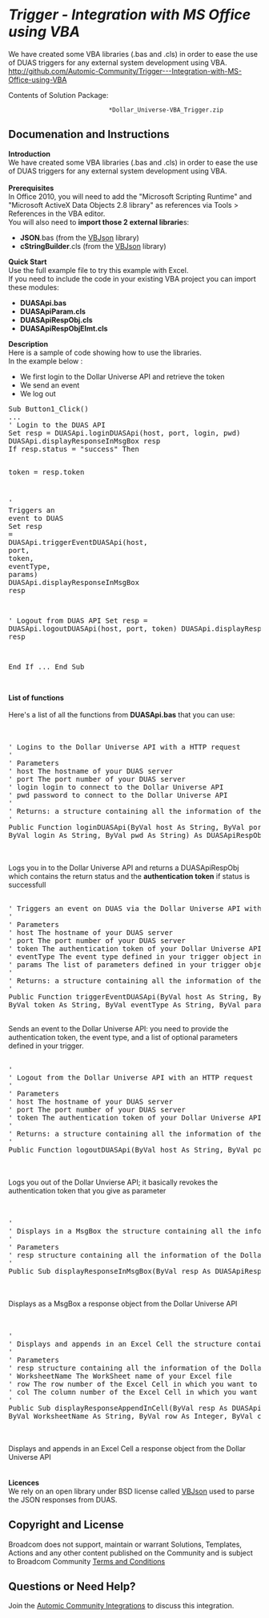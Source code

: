 *Trigger - Integration with MS Office using VBA*
=============


We have created some VBA libraries (.bas and .cls) in order to ease the use of DUAS triggers for any external system development using VBA.
http://github.com/Automic-Community/Trigger---Integration-with-MS-Office-using-VBA

<!-- List of attached files -->
Contents of Solution Package:

						
								*Dollar_Universe-VBA_Trigger.zip
								
						


Documenation and Instructions
---

<div class="ipsType_textblock ipsPad_half description_content"><strong class="bbc"><span>Introduction</span></strong><br /><span><span><span>We have created some VBA libraries (.bas and .cls) in order to ease the use of DUAS triggers for any external system development using VBA.</span></span></span><br /><br /><strong class="bbc"><span><span><span>Prerequisites</span></span></span></strong><br /><span><span>In Office 2010, you will need to add the "Microsoft Scripting Runtime" and "Microsoft ActiveX Data Objects 2.8 library" as references via Tools &gt; References in the VBA editor.</span></span><br /><span><span><span>You will also need to </span></span></span><strong class="bbc">import those 2 external librarie</strong><span><span><span>s:</span></span></span>
<ul class="bbc">
<li><span><strong class="bbc">JSON</strong>.bas (from the <a class="bbc_url" title="External link" href="http://www.ediy.co.nz/vbjson-json-parser-library-in-vb6-xidc55680.html" rel="nofollow external">VBJson</a> library)</span></li>
<li><span><strong class="bbc">cStringBuilder</strong>.cls (from the <a class="bbc_url" title="External link" href="http://www.ediy.co.nz/vbjson-json-parser-library-in-vb6-xidc55680.html" rel="nofollow external">VBJson</a> library)</span></li>
</ul>
<strong class="bbc"><span>Quick Start</span></strong><br /><span>Use the full example file to try this example with Excel. </span><br /><span>If you need to include the code in your existing VBA project you can i<span><span>mport these modules:</span></span></span>
<ul class="bbc">
<li><span><strong class="bbc">DUASApi.bas</strong></span></li>
<li><span><strong class="bbc">DUASApiParam.cls</strong></span></li>
<li><span><strong class="bbc">DUASApiRespObj.cls</strong></span></li>
<li><span><strong class="bbc">DUASApiRespObjElmt.cls</strong></span></li>
</ul>
<strong class="bbc"><span>Description</span></strong><br /><span><span><span>Here is a sample of code showing how to use the libraries. </span></span></span><br /><span><span><span>In the example below :</span></span></span>
<ul class="bbc">
<li><span><span><span>We first login to the Dollar Universe API and retrieve the token</span></span></span></li>
<li><span><span><span>We send an event</span></span></span></li>
<li><span><span><span>We log out</span></span></span></li>
</ul>
<pre class="prettyprint lang-auto linenums:0 prettyprinted"><span class="typ">Sub</span><span class="pln"> </span><span class="typ">Button1_Click</span><span class="pun">()</span><span class="pln">
</span><span class="pun">...</span><span class="pln">
</span><span class="str">' Login to the DUAS API
Set resp = DUASApi.loginDUASApi(host, port, login, pwd)
DUASApi.displayResponseInMsgBox resp
If resp.status = "success" Then

token = resp.token

'</span><span class="pln"> </span><span class="typ">Triggers</span><span class="pln"> an </span><span class="kwd">event</span><span class="pln"> to DUAS
</span><span class="typ">Set</span><span class="pln"> resp </span><span class="pun">=</span><span class="pln"> </span><span class="typ">DUASApi</span><span class="pun">.</span><span class="pln">triggerEventDUASApi</span><span class="pun">(</span><span class="pln">host</span><span class="pun">,</span><span class="pln"> port</span><span class="pun">,</span><span class="pln"> token</span><span class="pun">,</span><span class="pln"> eventType</span><span class="pun">,</span><span class="pln"> </span><span class="kwd">params</span><span class="pun">)</span><span class="pln">
</span><span class="typ">DUASApi</span><span class="pun">.</span><span class="pln">displayResponseInMsgBox resp

</span><span class="str">' Logout from DUAS API
Set resp = DUASApi.logoutDUASApi(host, port, token)
DUASApi.displayResponseInMsgBox resp

End If
...
End Sub</span></pre>
<br /><span><strong class="bbc">List of functions</strong></span><br /><br /><span><span><span>Here's a list of all the functions from <strong class="bbc">DUASApi.bas</strong> that you can use:</span></span></span><br /><span><span><span><span><span><span> <br /><br /></span></span></span></span></span></span>
<pre class="prettyprint lang-auto linenums:0 prettyprinted"><span class="str">' Logins to the Dollar Universe API with a HTTP request
'</span><span class="pln">
</span><span class="str">' Parameters
'</span><span class="pln"> host </span><span class="typ">The</span><span class="pln"> hostname of your DUAS server
</span><span class="str">' port The port number of your DUAS server
'</span><span class="pln"> login login to connect to the </span><span class="typ">Dollar</span><span class="pln"> </span><span class="typ">Universe</span><span class="pln"> API
</span><span class="str">' pwd password to connect to the Dollar Universe API
'</span><span class="pln">
</span><span class="str">' Returns: a structure containing all the information of the Dollar Universe API response
'</span><span class="pln">
</span><span class="typ">Public</span><span class="pln"> </span><span class="typ">Function</span><span class="pln"> loginDUASApi</span><span class="pun">(</span><span class="typ">ByVal</span><span class="pln"> host </span><span class="typ">As</span><span class="pln"> </span><span class="typ">String</span><span class="pun">,</span><span class="pln"> </span><span class="typ">ByVal</span><span class="pln"> port </span><span class="typ">As</span><span class="pln"> </span><span class="typ">String</span><span class="pun">,</span><span class="pln"> _
</span><span class="typ">ByVal</span><span class="pln"> login </span><span class="typ">As</span><span class="pln"> </span><span class="typ">String</span><span class="pun">,</span><span class="pln"> </span><span class="typ">ByVal</span><span class="pln"> pwd </span><span class="typ">As</span><span class="pln"> </span><span class="typ">String</span><span class="pun">)</span><span class="pln"> </span><span class="typ">As</span><span class="pln"> </span><span class="typ">DUASApiRespObj</span></pre>
<br /><span><span><span><span><span> </span></span></span></span></span><br /><span><span><span>Logs you in to the Dollar Universe API and returns a DUASApiRespObj which contains the return status and the <strong class="bbc">authentication token</strong> if status is successfull</span></span></span><span><span><span><span> <br /><br /></span></span></span></span>
<pre class="prettyprint lang-auto linenums:0 prettyprinted"><span class="str">' Triggers an event on DUAS via the Dollar Universe API with an HTTP request
'</span><span class="pln">
</span><span class="str">' Parameters
'</span><span class="pln"> host </span><span class="typ">The</span><span class="pln"> hostname of your DUAS server
</span><span class="str">' port The port number of your DUAS server
'</span><span class="pln"> token </span><span class="typ">The</span><span class="pln"> authentication token of your </span><span class="typ">Dollar</span><span class="pln"> </span><span class="typ">Universe</span><span class="pln"> API session
</span><span class="str">' eventType The event type defined in your trigger object in DUAS
'</span><span class="pln"> </span><span class="kwd">params</span><span class="pln"> </span><span class="typ">The</span><span class="pln"> list of parameters </span><span class="kwd">defined</span><span class="pln"> </span><span class="kwd">in</span><span class="pln"> your trigger </span><span class="kwd">object</span><span class="pln"> </span><span class="kwd">in</span><span class="pln"> DUAS
</span><span class="str">'
'</span><span class="pln"> </span><span class="typ">Returns</span><span class="pun">:</span><span class="pln"> a structure containing all the information of the </span><span class="typ">Dollar</span><span class="pln"> </span><span class="typ">Universe</span><span class="pln"> API response
</span><span class="str">'
Public Function triggerEventDUASApi(ByVal host As String, ByVal port As String, _
ByVal token As String, ByVal eventType As String, ByVal params As Collection) As DUASApiRespObj</span></pre>
<br /><span><span><span>Sends an event to the Dollar Universe API: you need to provide the authentication token, the event type, and a list of optional parameters defined in your trigger.</span></span></span><br /><span><span></span></span><br />
<pre class="prettyprint lang-auto linenums:0 prettyprinted"><span class="str">'
'</span><span class="pln"> </span><span class="typ">Logout</span><span class="pln"> </span><span class="kwd">from</span><span class="pln"> the </span><span class="typ">Dollar</span><span class="pln"> </span><span class="typ">Universe</span><span class="pln"> API </span><span class="kwd">with</span><span class="pln"> an HTTP request
</span><span class="str">'
'</span><span class="pln"> </span><span class="typ">Parameters</span><span class="pln">
</span><span class="str">' host The hostname of your DUAS server
'</span><span class="pln"> port </span><span class="typ">The</span><span class="pln"> port number of your DUAS server
</span><span class="str">' token The authentication token of your Dollar Universe API session
'</span><span class="pln">
</span><span class="str">' Returns: a structure containing all the information of the Dollar Universe API response
'</span><span class="pln">
</span><span class="typ">Public</span><span class="pln"> </span><span class="typ">Function</span><span class="pln"> logoutDUASApi</span><span class="pun">(</span><span class="typ">ByVal</span><span class="pln"> host </span><span class="typ">As</span><span class="pln"> </span><span class="typ">String</span><span class="pun">,</span><span class="pln"> </span><span class="typ">ByVal</span><span class="pln"> port </span><span class="typ">As</span><span class="pln"> </span><span class="typ">String</span><span class="pun">,</span><span class="pln"> </span><span class="typ">ByVal</span><span class="pln"> token </span><span class="typ">As</span><span class="pln"> </span><span class="typ">String</span><span class="pun">)</span><span class="pln"> </span><span class="typ">As</span><span class="pln"> </span><span class="typ">DUASApiRespObj</span></pre>
<br /><span><span><span> </span></span></span><br /><span><span><span>Logs you out of the Dollar Unvierse API; it basically revokes the authentication token that you give as parameter</span></span></span><br /><span><span><span><span><span><span> <br /><br /><span></span></span></span></span></span></span></span>
<pre class="prettyprint lang-auto linenums:0 prettyprinted"><span class="str">'
'</span><span class="pln"> </span><span class="typ">Displays</span><span class="pln"> </span><span class="kwd">in</span><span class="pln"> a </span><span class="typ">MsgBox</span><span class="pln"> the structure containing all the information of an HTTP response </span><span class="kwd">from</span><span class="pln"> the </span><span class="typ">Dollar</span><span class="pln"> </span><span class="typ">Unvierse</span><span class="pln"> API
</span><span class="str">'
'</span><span class="pln"> </span><span class="typ">Parameters</span><span class="pln">
</span><span class="str">' resp structure containing all the information of the Dollar Universe API response
'</span><span class="pln">
</span><span class="typ">Public</span><span class="pln"> </span><span class="typ">Sub</span><span class="pln"> displayResponseInMsgBox</span><span class="pun">(</span><span class="typ">ByVal</span><span class="pln"> resp </span><span class="typ">As</span><span class="pln"> </span><span class="typ">DUASApiRespObj</span><span class="pun">)</span></pre>
<br /><span><span><span><span><span> </span></span></span></span></span><br /><span><span><span>Displays as a MsgBox a response object from the Dollar Universe API</span></span></span><br /><br /><span><span><span><span> <br /></span></span></span></span>
<pre class="prettyprint lang-auto linenums:0 prettyprinted"><span class="str">'
'</span><span class="pln"> </span><span class="typ">Displays</span><span class="pln"> </span><span class="kwd">and</span><span class="pln"> appends </span><span class="kwd">in</span><span class="pln"> an </span><span class="typ">Excel</span><span class="pln"> </span><span class="typ">Cell</span><span class="pln"> the structure containing all the information of an HTTP response </span><span class="kwd">from</span><span class="pln"> the </span><span class="typ">Dollar</span><span class="pln"> </span><span class="typ">Unvierse</span><span class="pln"> API
</span><span class="str">'
'</span><span class="pln"> </span><span class="typ">Parameters</span><span class="pln">
</span><span class="str">' resp structure containing all the information of the Dollar Universe API response
'</span><span class="pln"> </span><span class="typ">WorksheetName</span><span class="pln"> </span><span class="typ">The</span><span class="pln"> </span><span class="typ">WorkSheet</span><span class="pln"> name of your </span><span class="typ">Excel</span><span class="pln"> file
</span><span class="str">' row The row number of the Excel Cell in which you want to display the information
'</span><span class="pln"> col </span><span class="typ">The</span><span class="pln"> column number of the </span><span class="typ">Excel</span><span class="pln"> </span><span class="typ">Cell</span><span class="pln"> </span><span class="kwd">in</span><span class="pln"> which you want to display the information
</span><span class="str">'
Public Sub displayResponseAppendInCell(ByVal resp As DUASApiRespObj, _
ByVal WorksheetName As String, ByVal row As Integer, ByVal col As Integer)</span></pre>
<br /><br /><span><span><span>Displays and appends in an Excel Cell a response object from the Dollar Universe API</span></span></span><br /><br /><br /><strong class="bbc"><span>Licences</span></strong><br /><span><span><span>We rely on an open library under BSD license called </span></span></span><a class="bbc_url" title="External link" href="http://www.ediy.co.nz/vbjson-json-parser-library-in-vb6-xidc55680.html" rel="nofollow external">VBJson</a><span><span><span> used to parse the JSON responses from DUAS.</span></span></span></div>

Copyright and License
---

Broadcom does not support, maintain or warrant Solutions, Templates, Actions and any other content published on the Community and is subject to Broadcom Community [Terms and Conditions](https://community.broadcom.com/termsandconditions)


Questions or Need Help? 
---
Join the [Automic Community Integrations](https://community.broadcom.com/communities/community-home?CommunityKey=83e49dd4-b93e-464a-a343-2bb1e51c13ec) to discuss this integration.
